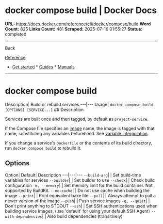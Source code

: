 # docker compose build | Docker Docs

**URL:** https://docs.docker.com/reference/cli/docker/compose/build
**Word Count:** 825
**Links Count:** 481
**Scraped:** 2025-07-16 01:55:27
**Status:** completed

---

Back

[Reference](https://docs.docker.com/reference/)

  * [Get started](https://docs.docker.com/get-started/)   * [Guides](https://docs.docker.com/guides/)   * [Manuals](https://docs.docker.com/manuals/)

* * *

# docker compose build

Description| Build or rebuild services   ---|---   Usage| `docker compose build [OPTIONS] [SERVICE...]`      ## Description

Services are built once and then tagged, by default as `project-service`.

If the Compose file specifies an [image](https://github.com/compose-spec/compose-spec/blob/main/spec.md#image) name, the image is tagged with that name, substituting any variables beforehand. See [variable interpolation](https://github.com/compose-spec/compose-spec/blob/main/spec.md#interpolation).

If you change a service's `Dockerfile` or the contents of its build directory, run `docker compose build` to rebuild it.

## Options

Option| Default| Description   ---|---|---   `--build-arg`| | Set build-time variables for services   `--builder`| | Set builder to use   `--check`| | Check build configuration   `-m, --memory`| | Set memory limit for the build container. Not supported by BuildKit.      `--no-cache`| | Do not use cache when building the image   `--print`| | Print equivalent bake file   `--pull`| | Always attempt to pull a newer version of the image   `--push`| | Push service images   `-q, --quiet`| | Don't print anything to STDOUT   `--ssh`| | Set SSH authentications used when building service images. \(use 'default' for using your default SSH Agent\)      `--with-dependencies`| | Also build dependencies \(transitively\)
